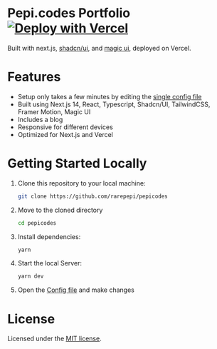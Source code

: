 # Pepi.codes Portfolio [![Deploy with Vercel](https://vercel.com/button)](https://vercel.com/new/clone?repository-url=https%3A%2F%2Fgithub.com%2Frarepepi%2Fpepicodes)

Built with next.js, [shadcn/ui](https://ui.shadcn.com/), and [magic ui](https://magicui.design/), deployed on Vercel.

# Features

- Setup only takes a few minutes by editing the [single config file](./src/data/resume.tsx)
- Built using Next.js 14, React, Typescript, Shadcn/UI, TailwindCSS, Framer Motion, Magic UI
- Includes a blog
- Responsive for different devices
- Optimized for Next.js and Vercel

# Getting Started Locally

1. Clone this repository to your local machine:

   ```bash
   git clone https://github.com/rarepepi/pepicodes
   ```

2. Move to the cloned directory

   ```bash
   cd pepicodes
   ```

3. Install dependencies:

   ```bash
   yarn
   ```

4. Start the local Server:

   ```bash
   yarn dev
   ```

5. Open the [Config file](./src/data/resume.tsx) and make changes

# License

Licensed under the [MIT license](https://github.com/rarepepi/pepicodes/blob/main/LICENSE.md).
